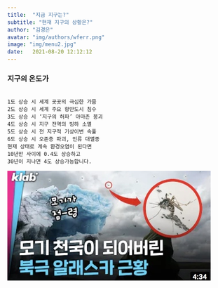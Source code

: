 ```yaml
---
title:  "지금 지구는?"
subtitle: "현재 지구의 상황은?"
author: "김경은"
avatar: "img/authors/wferr.png"
image: "img/menu2.jpg"
date:   2021-08-20 12:12:12
---
```


### 지구의 온도가  
  
```

1도 상승 시 세계 곳곳의 극심한 가뭄  
2도 상승 시 세계 주요 항만도시 침수  
3도 상승 시 ‘지구의 허파’ 아마존 붕괴  
4도 상승 시 지구 전역의 빙하 소멸  
5도 상승 시 전 지구적 기상이변 속풀  
6도 상승 시 오존층 파괴, 인류 대멸종  
현재 상태로 계속 환경오염이 된다면  
10년만 사이에 0.4도 상승하고  
30년이 지나면 4도 상승가능합니다.  

```

[![지구의 상황](img/thumbnail.jpeg)](https://www.youtube.com/watch?v=VEO3bl6mSh8)